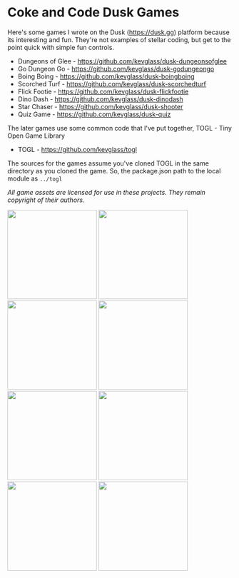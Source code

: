 # Coke and Code Dusk Games

Here's some games I wrote on the Dusk (https://dusk.gg) platform because its interesting and fun. They're not examples of stellar coding, but get to the point quick with simple fun controls.

* Dungeons of Glee - https://github.com/kevglass/dusk-dungeonsofglee
* Go Dungeon Go - https://github.com/kevglass/dusk-godungeongo
* Boing Boing - https://github.com/kevglass/dusk-boingboing
* Scorched Turf - https://github.com/kevglass/dusk-scorchedturf
* Flick Footie - https://github.com/kevglass/dusk-flickfootie
* Dino Dash - https://github.com/kevglass/dusk-dinodash
* Star Chaser - https://github.com/kevglass/dusk-shooter
* Quiz Game - https://github.com/kevglass/dusk-quiz

The later games use some common code that I've put together, TOGL - Tiny Open Game Library

* TOGL - https://github.com/kevglass/togl

The sources for the games assume you've cloned TOGL in the same directory as you cloned the game. So, the package.json path to the local module as `../togl`

_All game assets are licensed for use in these projects. They remain copyright of their authors._

<img src="https://github.com/kevglass/dungeonsofglee/assets/3787210/1b23592d-40c5-4560-ac5f-1387782eaa78" width="200">
<img src="https://github.com/kevglass/dusk-godungeongo/assets/3787210/9b3b2ef4-f0a7-4759-ab9d-6ae2340d8159" width="200">
<img src="https://github.com/kevglass/dusk-boingboing/assets/3787210/99e8cda8-c16d-4013-a853-856dc8eef965" width="200">
<img src="https://github.com/kevglass/dusk-scorchedturf/assets/3787210/96f8accc-1e37-4cd8-bacc-98057f20efca" width="200">
<img src="https://github.com/kevglass/dusk-flickfootie/assets/3787210/f9c31e05-869d-4bfc-84a6-653b44a95e24" width="200">
<img src="https://github.com/kevglass/dusk-dinodash/assets/3787210/38a82c94-2ec5-498f-9bf8-3f2fcb1c6d71" width="200">
<img src="https://github.com/kevglass/dusk-shooter/assets/3787210/5bdfdbce-892f-4829-972f-537c7bc59b99" width="200">
<img src="https://github.com/kevglass/dusk-games/assets/3787210/6f3652b2-93bc-49bc-96d4-c68971af2e8f" width="200">


